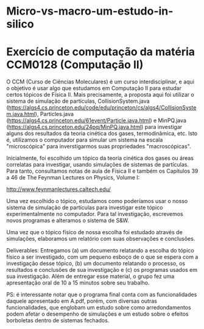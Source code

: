 # Micro-vs-macro-um-estudo-in-silico
# Exercício de computação da matéria CCM0128 (Computação II)
O CCM (Curso de Ciências Moleculares) é um curso interdisciplinar, e aqui o objetivo é usar algo que estudamos em Computação II para estudar certos tópicos de Física II.  Mais precisamente, a proposta aqui foi utilizar o sistema de simulação de partículas, CollisionSystem.java (https://algs4.cs.princeton.edu/code/edu/princeton/cs/algs4/CollisionSystem.java.html), Particles.java (https://algs4.cs.princeton.edu/61event/Particle.java.html) e MinPQ.java (https://algs4.cs.princeton.edu/24pq/MinPQ.java.html) para investigar alguns dos resultados da teoria cinética dos gases, termodinâmica, etc.  Isto é, utilizamos o computador para simular um sistema na escala "microscópica" para inverstigarmos suas propriedades "macroscópicas".

Inicialmente, foi escolhido um tópico da teoria cinética dos gases ou áreas correlatas para investigar, usando simulações de sistemas de partículas. Para tanto, consultamos notas de aula de Física II e também os Capítulos 39 a 46 de The Feynman Lectures on Physics, Volume I:

http://www.feynmanlectures.caltech.edu/

Uma vez escolhido o tópico, estudamos como poderíamos usar o nosso sistema de simulação de partículas para investigar este tópico experimentalmente no computador. Para tal investigação, escrevemos novos programas e alteramos o sistema de S&W.

Uma vez que o tópico físico de nossa escolha foi estudado através de simulações, elaboramos um relatório com suas observações e conclusões.

Deliverables: Entregamos (a) um documento relatando a escolha do tópico físico a ser investigado, com um pequeno esboço de o que se espera com a investigação desse tópico, (b) um documento relatando o processo, os resultados e conclusões de sua investigação e (c) os programas usados em sua investigação. Além de entregar esse material, o grupo fez uma apresentação oral de 10 a 15 minutos sobre seu trabalho.

PS: é interessante notar que o programa final conta com as funcionalidades daquele apresentado em A.pdf, porém, com diversas outras funcionalidades, que englobam um estudo sobre como arredondamentos podem afetar o desempenho de simulações e um estudo sobre o efeitos borboletas dentro de sistemas fechados.
